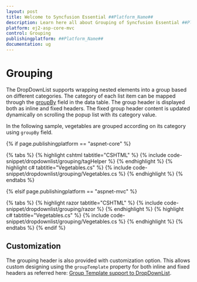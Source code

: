 ```yaml
---
layout: post
title: Welcome to Syncfusion Essential ##Platform_Name##
description: Learn here all about Grouping of Syncfusion Essential ##Platform_Name## widgets based on HTML5 and jQuery.
platform: ej2-asp-core-mvc
control: Grouping
publishingplatform: ##Platform_Name##
documentation: ug
---
```



# Grouping

The DropDownList supports wrapping nested elements into a group based on different categories. The category
of each list item can be mapped through the [groupBy](https://help.syncfusion.com/cr/cref_files/aspnetcore-js2/Syncfusion.EJ2~Syncfusion.EJ2.DropDowns.DropDownListFieldSettings~GroupBy.html) field in
the data table. The group header is displayed both as inline and fixed headers. The fixed group header content
is updated dynamically on scrolling the popup list with its category value.

In the following sample, vegetables are grouped according on its category using `groupBy` field.

{% if page.publishingplatform == "aspnet-core" %}

{% tabs %}
{% highlight cshtml tabtitle="CSHTML" %}
{% include code-snippet/dropdownlist/grouping/tagHelper %}
{% endhighlight %}
{% highlight c# tabtitle="Vegetables.cs" %}
{% include code-snippet/dropdownlist/grouping/Vegetables.cs %}
{% endhighlight %}
{% endtabs %}

{% elsif page.publishingplatform == "aspnet-mvc" %}

{% tabs %}
{% highlight razor tabtitle="CSHTML" %}
{% include code-snippet/dropdownlist/grouping/razor %}
{% endhighlight %}
{% highlight c# tabtitle="Vegetables.cs" %}
{% include code-snippet/dropdownlist/grouping/Vegetables.cs %}
{% endhighlight %}
{% endtabs %}
{% endif %}



## Customization

The grouping header is also provided with customization option. This allows custom designing using the `groupTemplate` property for both inline and fixed headers as referred here:
[Group Template support to DropDownList](./templates).